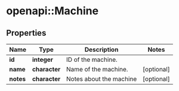 # openapi::Machine

## Properties
Name | Type | Description | Notes
------------ | ------------- | ------------- | -------------
**id** | **integer** | ID of the machine. | 
**name** | **character** | Name of the machine. | [optional] 
**notes** | **character** | Notes about the machine | [optional] 


